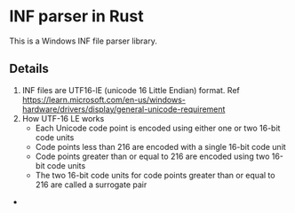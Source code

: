 # INF parser in Rust
This is a Windows INF file parser library.

## Details
1. INF files are UTF16-lE (unicode 16 Little Endian) format. Ref https://learn.microsoft.com/en-us/windows-hardware/drivers/display/general-unicode-requirement
2. How UTF-16 LE works
   - Each Unicode code point is encoded using either one or two 16-bit code units
   - Code points less than 216 are encoded with a single 16-bit code unit
   - Code points greater than or equal to 216 are encoded using two 16-bit code units
   - The two 16-bit code units for code points greater than or equal to 216 are called a surrogate pair
- 